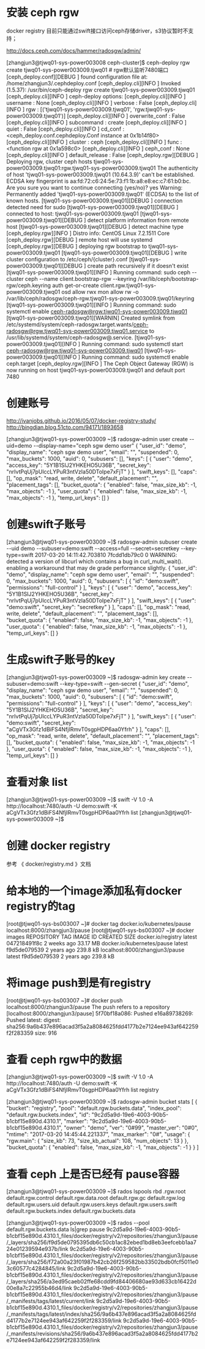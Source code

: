 # 安装 ceph rgw

docker registry 目前只能通过swift接口访问ceph存储driver，s3协议暂时不支持；

http://docs.ceph.com/docs/hammer/radosgw/admin/

[zhangjun3@tjwq01-sys-power003008 ceph-cluster]$ ceph-deploy rgw create tjwq01-sys-power003009.tjwq01 # rgw默认监听7480端口
[ceph_deploy.conf][DEBUG ] found configuration file at: /home/zhangjun3/.cephdeploy.conf
[ceph_deploy.cli][INFO  ] Invoked (1.5.37): /usr/bin/ceph-deploy rgw create tjwq01-sys-power003009.tjwq01
[ceph_deploy.cli][INFO  ] ceph-deploy options:
[ceph_deploy.cli][INFO  ]  username                      : None
[ceph_deploy.cli][INFO  ]  verbose                       : False
[ceph_deploy.cli][INFO  ]  rgw                           : [('tjwq01-sys-power003009.tjwq01', 'rgw.tjwq01-sys-power003009.tjwq01')]
[ceph_deploy.cli][INFO  ]  overwrite_conf                : False
[ceph_deploy.cli][INFO  ]  subcommand                    : create
[ceph_deploy.cli][INFO  ]  quiet                         : False
[ceph_deploy.cli][INFO  ]  cd_conf                       : <ceph_deploy.conf.cephdeploy.Conf instance at 0x1b14f80>
[ceph_deploy.cli][INFO  ]  cluster                       : ceph
[ceph_deploy.cli][INFO  ]  func                          : <function rgw at 0x1a598c0>
[ceph_deploy.cli][INFO  ]  ceph_conf                     : None
[ceph_deploy.cli][INFO  ]  default_release               : False
[ceph_deploy.rgw][DEBUG ] Deploying rgw, cluster ceph hosts tjwq01-sys-power003009.tjwq01:rgw.tjwq01-sys-power003009.tjwq01
The authenticity of host 'tjwq01-sys-power003009.tjwq01 (10.64.3.9)' can't be established.
ECDSA key fingerprint is aa:fd:72:c6:24:5e:73:f1:1b:a8:e8:ec:c7:61:b0:bc.
Are you sure you want to continue connecting (yes/no)? yes
Warning: Permanently added 'tjwq01-sys-power003009.tjwq01' (ECDSA) to the list of known hosts.
[tjwq01-sys-power003009.tjwq01][DEBUG ] connection detected need for sudo
[tjwq01-sys-power003009.tjwq01][DEBUG ] connected to host: tjwq01-sys-power003009.tjwq01
[tjwq01-sys-power003009.tjwq01][DEBUG ] detect platform information from remote host
[tjwq01-sys-power003009.tjwq01][DEBUG ] detect machine type
[ceph_deploy.rgw][INFO  ] Distro info: CentOS Linux 7.2.1511 Core
[ceph_deploy.rgw][DEBUG ] remote host will use systemd
[ceph_deploy.rgw][DEBUG ] deploying rgw bootstrap to tjwq01-sys-power003009.tjwq01
[tjwq01-sys-power003009.tjwq01][DEBUG ] write cluster configuration to /etc/ceph/{cluster}.conf
[tjwq01-sys-power003009.tjwq01][DEBUG ] create path recursively if it doesn't exist
[tjwq01-sys-power003009.tjwq01][INFO  ] Running command: sudo ceph --cluster ceph --name client.bootstrap-rgw --keyring /var/lib/ceph/bootstrap-rgw/ceph.keyring auth get-or-create client.rgw.tjwq01-sys-power003009.tjwq01 osd allow rwx mon allow rw -o /var/lib/ceph/radosgw/ceph-rgw.tjwq01-sys-power003009.tjwq01/keyring
[tjwq01-sys-power003009.tjwq01][INFO  ] Running command: sudo systemctl enable ceph-radosgw@rgw.tjwq01-sys-power003009.tjwq01
[tjwq01-sys-power003009.tjwq01][WARNIN] Created symlink from /etc/systemd/system/ceph-radosgw.target.wants/ceph-radosgw@rgw.tjwq01-sys-power003009.tjwq01.service to /usr/lib/systemd/system/ceph-radosgw@.service.
[tjwq01-sys-power003009.tjwq01][INFO  ] Running command: sudo systemctl start ceph-radosgw@rgw.tjwq01-sys-power003009.tjwq01
[tjwq01-sys-power003009.tjwq01][INFO  ] Running command: sudo systemctl enable ceph.target
[ceph_deploy.rgw][INFO  ] The Ceph Object Gateway (RGW) is now running on host tjwq01-sys-power003009.tjwq01 and default port 7480


# 创建账号

http://ivanjobs.github.io/2016/05/07/docker-registry-study/
http://bingdian.blog.51cto.com/94171/1893658

[zhangjun3@tjwq01-sys-power003009 ~]$ radosgw-admin user create --uid=demo --display-name="ceph sgw demo user"
{
    "user_id": "demo",
    "display_name": "ceph sgw demo user",
    "email": "",
    "suspended": 0,
    "max_buckets": 1000,
    "auid": 0,
    "subusers": [],
    "keys": [
        {
            "user": "demo",
            "access_key": "5Y1B1SIJ2YHKEHO5U36B",
            "secret_key": "nrIvtPqUj7pUlccLYPuR3ntVzIa50DToIpe7xFjT"
        }
    ],
    "swift_keys": [],
    "caps": [],
    "op_mask": "read, write, delete",
    "default_placement": "",
    "placement_tags": [],
    "bucket_quota": {
        "enabled": false,
        "max_size_kb": -1,
        "max_objects": -1
    },
    "user_quota": {
        "enabled": false,
        "max_size_kb": -1,
        "max_objects": -1
    },
    "temp_url_keys": []
}

# 创建swift子账号

[zhangjun3@tjwq01-sys-power003009 ~]$ radosgw-admin subuser create --uid demo --subuser=demo:swift --access=full --secret=secretkey --key-type=swift
2017-03-20 14:11:42.703810 7fcdd1db79c0  0 WARNING: detected a version of libcurl which contains a bug in curl_multi_wait(). enabling a workaround that may de
grade performance slightly.
{
    "user_id": "demo",
    "display_name": "ceph sgw demo user",
    "email": "",
    "suspended": 0,
    "max_buckets": 1000,
    "auid": 0,
    "subusers": [
        {
            "id": "demo:swift",
            "permissions": "full-control"
        }
    ],
    "keys": [
        {
            "user": "demo",
            "access_key": "5Y1B1SIJ2YHKEHO5U36B",
            "secret_key": "nrIvtPqUj7pUlccLYPuR3ntVzIa50DToIpe7xFjT"
        }
    ],
    "swift_keys": [
        {
            "user": "demo:swift",
            "secret_key": "secretkey"
        }
    ],
    "caps": [],
    "op_mask": "read, write, delete",
    "default_placement": "",
    "placement_tags": [],
    "bucket_quota": {
        "enabled": false,
        "max_size_kb": -1,
        "max_objects": -1
    },
    "user_quota": {
        "enabled": false,
        "max_size_kb": -1,
        "max_objects": -1
    },
    "temp_url_keys": []
}

# 生成swift子账号的key

[zhangjun3@tjwq01-sys-power003009 ~]$ radosgw-admin key create --subuser=demo:swift --key-type=swift --gen-secret
{
    "user_id": "demo",
    "display_name": "ceph sgw demo user",
    "email": "",
    "suspended": 0,
    "max_buckets": 1000,
    "auid": 0,
    "subusers": [
        {
            "id": "demo:swift",
            "permissions": "full-control"
        }
    ],
    "keys": [
        {
            "user": "demo",
            "access_key": "5Y1B1SIJ2YHKEHO5U36B",
            "secret_key": "nrIvtPqUj7pUlccLYPuR3ntVzIa50DToIpe7xFjT"
        }
    ],
    "swift_keys": [
        {
            "user": "demo:swift",
            "secret_key": "aCgVTx3Gfz1dBiFS4NfjIRmvT0sgpHDP6aa0Yfrh"
        }
    ],
    "caps": [],
    "op_mask": "read, write, delete",
    "default_placement": "",
    "placement_tags": [],
    "bucket_quota": {
        "enabled": false,
        "max_size_kb": -1,
        "max_objects": -1
    },
    "user_quota": {
        "enabled": false,
        "max_size_kb": -1,
        "max_objects": -1
    },
        "temp_url_keys": []
}

# 查看对象 list

[zhangjun3@tjwq01-sys-power003009 ~]$ swift -V 1.0 -A http://localhost:7480/auth -U demo:swift -K aCgVTx3Gfz1dBiFS4NfjIRmvT0sgpHDP6aa0Yfrh list
[zhangjun3@tjwq01-sys-power003009 ~]$

# 创建 docker registry

参考 《 docker/registry.md 》文档

# 给本地的一个image添加私有docker registry的tag

[root@tjwq01-sys-bs003007 ~]# docker tag docker.io/kubernetes/pause localhost:8000/zhangjun3/pause
[root@tjwq01-sys-bs003007 ~]# docker images
REPOSITORY                                            TAG                 IMAGE ID            CREATED             SIZE
docker.io/registry                                    latest              047218491f8c        2 weeks ago         33.17 MB
docker.io/kubernetes/pause                            latest              f9d5de079539        2 years ago         239.8 kB
localhost:8000/zhangjun3/pause                        latest              f9d5de079539        2 years ago         239.8 kB

# 将image push到是有registry

[root@tjwq01-sys-bs003007 ~]# docker push localhost:8000/zhangjun3/pause
The push refers to a repository [localhost:8000/zhangjun3/pause]
5f70bf18a086: Pushed
e16a89738269: Pushed
latest: digest: sha256:9a6b437e896acad3f5a2a8084625fdd4177b2e7124ee943af642259f2f283359 size: 916

# 查看 ceph rgw中的数据

[zhangjun3@tjwq01-sys-power003009 ~]$ swift -V 1.0 -A http://localhost:7480/auth -U demo:swift -K aCgVTx3Gfz1dBiFS4NfjIRmvT0sgpHDP6aa0Yfrh list
registry

[zhangjun3@tjwq01-sys-power003009 ~]$ radosgw-admin bucket stats
[
    {
        "bucket": "registry",
        "pool": "default.rgw.buckets.data",
        "index_pool": "default.rgw.buckets.index",
        "id": "9c2d5a9d-19e6-4003-90b5-b1cbf15e890d.4310.1",
        "marker": "9c2d5a9d-19e6-4003-90b5-b1cbf15e890d.4310.1",
        "owner": "demo",
        "ver": "0#99",
        "master_ver": "0#0",
        "mtime": "2017-03-20 14:45:44.221337",
        "max_marker": "0#",
        "usage": {
            "rgw.main": {
                "size_kb": 73,
                "size_kb_actual": 108,
                "num_objects": 13
            }
        },
        "bucket_quota": {
            "enabled": false,
            "max_size_kb": -1,
            "max_objects": -1
        }
    }
]

# 查看 ceph 上是否已经有 pause容器
[zhangjun3@tjwq01-sys-power003009 ~]$ rados lspools
rbd
.rgw.root
default.rgw.control
default.rgw.data.root
default.rgw.gc
default.rgw.log
default.rgw.users.uid
default.rgw.users.keys
default.rgw.users.swift
default.rgw.buckets.index
default.rgw.buckets.data

[zhangjun3@tjwq01-sys-power003009 ~]$ rados --pool default.rgw.buckets.data ls|grep pause
9c2d5a9d-19e6-4003-90b5-b1cbf15e890d.4310.1_files/docker/registry/v2/repositories/zhangjun3/pause/_layers/sha256/f9d5de0795395db6c50cb1ac82ebed1bd8eb3eefcebb1aa724e01239594e937b/link
9c2d5a9d-19e6-4003-90b5-b1cbf15e890d.4310.1_files/docker/registry/v2/repositories/zhangjun3/pause/_layers/sha256/f72a00a23f01987b42cb26f259582bb33502bdb0fcf5011e03c60577c4284845/link
9c2d5a9d-19e6-4003-90b5-b1cbf15e890d.4310.1_files/docker/registry/v2/repositories/zhangjun3/pause/_layers/sha256/a3ed95caeb02ffe68cdd9fd84406680ae93d633cb16422d00e8a7c22955b46d4/link
9c2d5a9d-19e6-4003-90b5-b1cbf15e890d.4310.1_files/docker/registry/v2/repositories/zhangjun3/pause/_manifests/tags/latest/current/link
9c2d5a9d-19e6-4003-90b5-b1cbf15e890d.4310.1_files/docker/registry/v2/repositories/zhangjun3/pause/_manifests/tags/latest/index/sha256/9a6b437e896acad3f5a2a8084625fdd4177b2e7124ee943af642259f2f283359/link
9c2d5a9d-19e6-4003-90b5-b1cbf15e890d.4310.1_files/docker/registry/v2/repositories/zhangjun3/pause/_manifests/revisions/sha256/9a6b437e896acad3f5a2a8084625fdd4177b2e7124ee943af642259f2f283359/link
